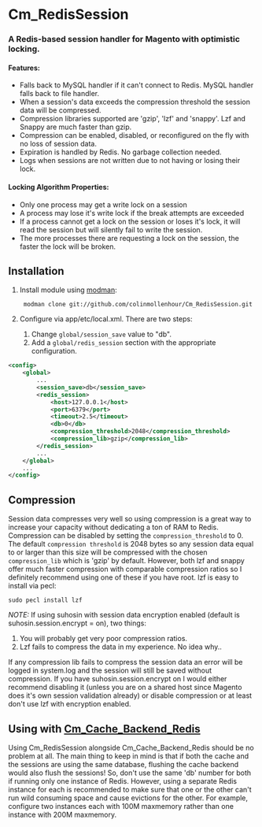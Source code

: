 # Cm_RedisSession #

### A Redis-based session handler for Magento with optimistic locking. ###

#### Features: ####
- Falls back to MySQL handler if it can't connect to Redis. MySQL handler falls back to file handler.
- When a session's data exceeds the compression threshold the session data will be compressed.
- Compression libraries supported are 'gzip', 'lzf' and 'snappy'. Lzf and Snappy are much faster than gzip.
- Compression can be enabled, disabled, or reconfigured on the fly with no loss of session data.
- Expiration is handled by Redis. No garbage collection needed.
- Logs when sessions are not written due to not having or losing their lock.

#### Locking Algorithm Properties: ####
- Only one process may get a write lock on a session
- A process may lose it's write lock if the break attempts are exceeded
- If a process cannot get a lock on the session or loses it's lock, it will
  read the session but will silently fail to write the session.
- The more processes there are requesting a lock on the session, the faster the lock will be broken.

## Installation ##

1. Install module using [modman](https://github.com/colinmollenhour/modman):

        modman clone git://github.com/colinmollenhour/Cm_RedisSession.git

2. Configure via app/etc/local.xml. There are two steps:

    1. Change `global/session_save` value to "db".
    2. Add a `global/redis_session` section with the appropriate configuration.

```xml
<config>
    <global>
        ...
        <session_save>db</session_save>
        <redis_session>
            <host>127.0.0.1</host>
            <port>6379</port>
            <timeout>2.5</timeout>
            <db>0</db>
            <compression_threshold>2048</compression_threshold>
            <compression_lib>gzip</compression_lib>
        </redis_session>
        ...
    </global>
    ...
</config>
```

## Compression ##

Session data compresses very well so using compression is a great way to increase your capacity without
dedicating a ton of RAM to Redis. Compression can be disabled by setting the `compression_threshold` to 0.
The default `compression threshold` is 2048 bytes so any session data equal to or larger than this size
will be compressed with the chosen `compression_lib` which is 'gzip' by default. However, both lzf and
snappy offer much faster compression with comparable compression ratios so I definitely recommend using
one of these if you have root. lzf is easy to install via pecl:

    sudo pecl install lzf

_NOTE:_ If using suhosin with session data encryption enabled (default is suhosin.session.encrypt = on), two things:

1. You will probably get very poor compression ratios.
2. Lzf fails to compress the data in my experience. No idea why..

If any compression lib fails to compress the session data an error will be logged in system.log and the
session will still be saved without compression. If you have suhosin.session.encrypt on I would either
recommend disabling it (unless you are on a shared host since Magento does it's own session validation already)
or disable compression or at least don't use lzf with encryption enabled.

## Using with [Cm_Cache_Backend_Redis](https://github.com/colinmollenhour/Cm_Cache_Backend_Redis) ##

Using Cm_RedisSession alongside Cm_Cache_Backend_Redis should be no problem at all. The main thing to
keep in mind is that if both the cache and the sessions are using the same database, flushing the cache
backend would also flush the sessions! So, don't use the same 'db' number for both if running only one
instance of Redis. However, using a separate Redis instance for each is recommended to make sure that
one or the other can't run wild consuming space and cause evictions for the other. For example,
configure two instances each with 100M maxmemory rather than one instance with 200M maxmemory.
